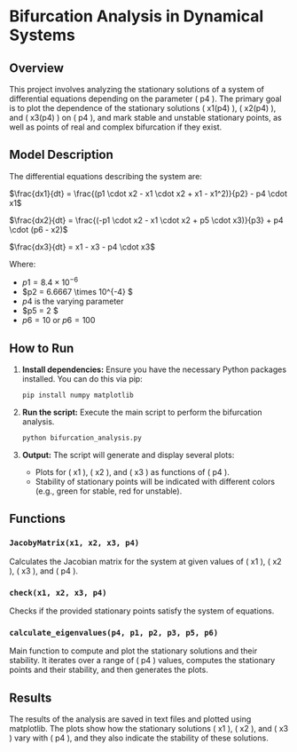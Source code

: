 # Bifurcation Analysis in Dynamical Systems

## Overview

This project involves analyzing the stationary solutions of a system of differential equations depending on the parameter \( p4 \). The primary goal is to plot the dependence of the stationary solutions \( x1(p4) \), \( x2(p4) \), and \( x3(p4) \) on \( p4 \), and mark stable and unstable stationary points, as well as points of real and complex bifurcation if they exist.

## Model Description

The differential equations describing the system are:

$\frac{dx1}{dt} = \frac{(p1 \cdot x2 - x1 \cdot x2 + x1 - x1^2)}{p2} - p4 \cdot x1$

$\frac{dx2}{dt} = \frac{(-p1 \cdot x2 - x1 \cdot x2 + p5 \cdot x3)}{p3} + p4 \cdot (p6 - x2)$

$\frac{dx3}{dt} = x1 - x3 - p4 \cdot x3$

Where:
- $p1 = 8.4 \times 10^{-6}$
- $p2 = 6.6667 \times 10^{-4} $
- $p4$ is the varying parameter
- $p5 = 2 $
- $p6 = 10$  or $p6 = 100$

## How to Run

1. **Install dependencies:**
   Ensure you have the necessary Python packages installed. You can do this via pip:
   ```sh
   pip install numpy matplotlib
   ```

2. **Run the script:**
   Execute the main script to perform the bifurcation analysis.
   ```sh
   python bifurcation_analysis.py
   ```

3. **Output:**
   The script will generate and display several plots:
   - Plots for \( x1 \), \( x2 \), and \( x3 \) as functions of \( p4 \).
   - Stability of stationary points will be indicated with different colors (e.g., green for stable, red for unstable).

## Functions

### `JacobyMatrix(x1, x2, x3, p4)`
Calculates the Jacobian matrix for the system at given values of \( x1 \), \( x2 \), \( x3 \), and \( p4 \).

### `check(x1, x2, x3, p4)`
Checks if the provided stationary points satisfy the system of equations.

### `calculate_eigenvalues(p4, p1, p2, p3, p5, p6)`
Main function to compute and plot the stationary solutions and their stability. It iterates over a range of \( p4 \) values, computes the stationary points and their stability, and then generates the plots.

## Results

The results of the analysis are saved in text files and plotted using matplotlib. The plots show how the stationary solutions \( x1 \), \( x2 \), and \( x3 \) vary with \( p4 \), and they also indicate the stability of these solutions.
